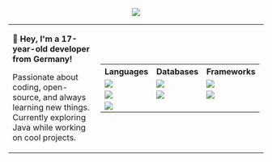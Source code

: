 <p align="center"><img src="https://capsule-render.vercel.app/api?type=waving&height=100&color=0:60efff,100:0061ff&reversal=false&fontSize=50"/></p>
<div align="center">
  <table>
    <tr>
      <td>
        <p><b>👋 Hey, I'm a 17-year-old developer from Germany!</b></p>
        <p>Passionate about coding, open-source, and always learning new things. Currently exploring Java while working on cool projects.</p>
      </td>
      <td>
        <table>
          <tr>
            <th>Languages</th>
            <th>Databases</th>
            <th>Frameworks</th>
          </tr>
          <tr>
            <td><img src="https://img.shields.io/badge/JavaScript-323330?style=for-the-badge&logo=javascript&logoColor=white&color=yellow" /></td>
            <td><img src="https://img.shields.io/badge/-MongoDB-13aa52?style=for-the-badge&logo=mongodb&logoColor=white" /></td>
            <td><img src="https://img.shields.io/badge/-electron-F1C40F?style=for-the-badge&labelColor=17202A&logo=electron&logoColor=61DBFB&color=17202A" /></td>
          </tr>
          <tr>
            <td><img src="https://img.shields.io/badge/Python-FFD43B?style=for-the-badge&logo=python&logoColor=white&labelColor=blue&color=blue" /></td>
            <td><img src="https://img.shields.io/badge/MySQL-4479A1?style=for-the-badge&logo=mysql&logoColor=white" /></td>
            <td><img src="https://img.shields.io/badge/Flask-000000?style=for-the-badge&logo=Flask&logoColor=black&color=white" /></td>
          </tr>
          <tr>
            <td><img src="https://img.shields.io/badge/Java-ED8B00?style=for-the-badge&logo=openjdk&logoColor=white" /></td>
          </tr>
        </table>
      </td>
    </tr>
  </table>
</div>
